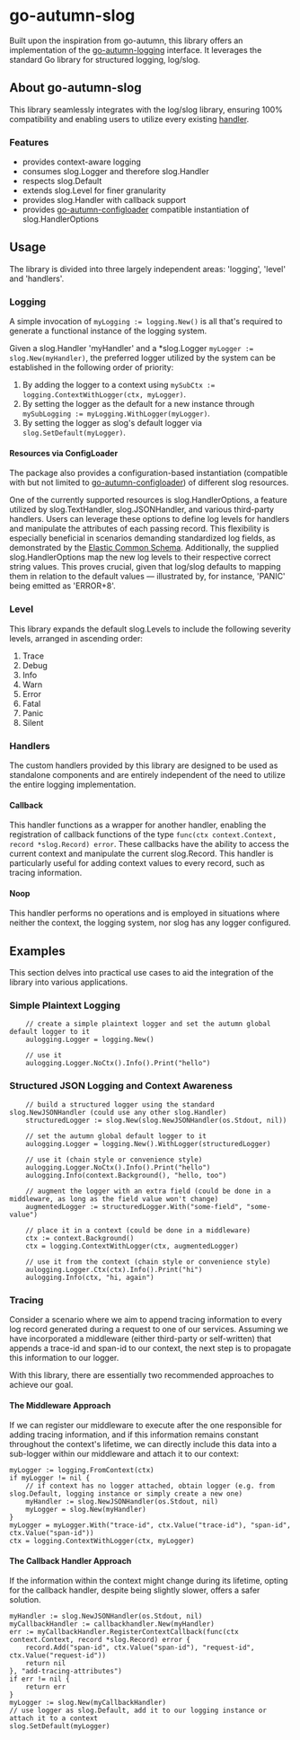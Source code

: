 # go-autumn-slog

Built upon the inspiration from go-autumn, this library offers an implementation of
the [go-autumn-logging](https://github.com/StephanHCB/go-autumn-logging) interface. It leverages the standard Go library
for structured logging, log/slog.

## About go-autumn-slog

This library seamlessly integrates with the log/slog library, ensuring 100% compatibility and enabling users to utilize
every existing [handler](https://pkg.go.dev/log/slog#hdr-Writing_a_handler).

### Features

* provides context-aware logging
* consumes slog.Logger and therefore slog.Handler
* respects slog.Default
* extends slog.Level for finer granularity
* provides slog.Handler with callback support
* provides [go-autumn-configloader](https://github.com/Roshick/go-autumn-configloader) compatible instantiation of
  slog.HandlerOptions

## Usage

The library is divided into three largely independent areas: 'logging', 'level' and 'handlers'.

### Logging

A simple invocation of `myLogging := logging.New()` is all that's required to generate a functional instance of the
logging system.

Given a slog.Handler 'myHandler' and a *slog.Logger `myLogger := slog.New(myHandler)`, the preferred logger utilized by
the system can be established in the following order of priority:

1. By adding the logger to a context using `mySubCtx := logging.ContextWithLogger(ctx, myLogger)`.
2. By setting the logger as the default for a new instance through `mySubLogging := myLogging.WithLogger(myLogger)`.
3. By setting the logger as slog's default logger via `slog.SetDefault(myLogger)`.

#### Resources via ConfigLoader

The package also provides a configuration-based instantiation (compatible with but not limited
to [go-autumn-configloader](https://github.com/Roshick/go-autumn-configloader)) of different slog resources.

One of the currently supported resources is slog.HandlerOptions, a feature utilized by slog.TextHandler,
slog.JSONHandler, and various third-party handlers. Users can leverage these options to
define log levels for handlers and manipulate the attributes of each passing record. This flexibility is especially
beneficial in scenarios demanding standardized log fields, as demonstrated by
the [Elastic Common Schema](https://www.elastic.co/guide/en/ecs/current/index.html).
Additionally, the supplied slog.HandlerOptions map the new log levels to their respective correct string
values. This proves crucial, given that log/slog defaults to mapping them in relation to the default values —
illustrated by, for instance, 'PANIC' being emitted as 'ERROR+8'.

### Level

This library expands the default slog.Levels to include the following severity levels, arranged in ascending order:

1. Trace
2. Debug
3. Info
4. Warn
5. Error
6. Fatal
7. Panic
8. Silent

### Handlers

The custom handlers provided by this library are designed to be used as standalone components and are entirely
independent of the need to utilize the entire logging implementation.

#### Callback

This handler functions as a wrapper for another handler, enabling the registration of callback
functions of the type `func(ctx context.Context, record *slog.Record) error`. These
callbacks have the ability to access the current context and manipulate the current slog.Record. This handler is
particularly useful for adding context values to every record, such as tracing information.

#### Noop

This handler performs no operations and is employed in situations where neither the context, the logging system, nor
slog has any logger configured.

## Examples

This section delves into practical use cases to aid the integration of the library into various applications.

### Simple Plaintext Logging

```
	// create a simple plaintext logger and set the autumn global default logger to it
	aulogging.Logger = logging.New()

	// use it
	aulogging.Logger.NoCtx().Info().Print("hello")
```

### Structured JSON Logging and Context Awareness

```
	// build a structured logger using the standard slog.NewJSONHandler (could use any other slog.Handler)
	structuredLogger := slog.New(slog.NewJSONHandler(os.Stdout, nil))

	// set the autumn global default logger to it
	aulogging.Logger = logging.New().WithLogger(structuredLogger)

	// use it (chain style or convenience style)
	aulogging.Logger.NoCtx().Info().Print("hello")
	aulogging.Info(context.Background(), "hello, too")

	// augment the logger with an extra field (could be done in a middleware, as long as the field value won't change)
	augmentedLogger := structuredLogger.With("some-field", "some-value")

	// place it in a context (could be done in a middleware)
	ctx := context.Background()
	ctx = logging.ContextWithLogger(ctx, augmentedLogger)

	// use it from the context (chain style or convenience style)
	aulogging.Logger.Ctx(ctx).Info().Print("hi")
	aulogging.Info(ctx, "hi, again")
```

### Tracing

Consider a scenario where we aim to append tracing information to every log record generated during a request to one of
our services. Assuming we have incorporated a middleware (either third-party or self-written) that appends a trace-id
and span-id to our context, the next step is to propagate this information to our logger.

With this library, there are essentially two recommended approaches to achieve our goal.

#### The Middleware Approach

If we can register our middleware to execute after the one responsible for adding tracing information, and if this
information remains constant throughout the context's lifetime, we can directly include this data into a sub-logger
within our middleware and attach it to our context:

```
myLogger := logging.FromContext(ctx)
if myLogger != nil {
    // if context has no logger attached, obtain logger (e.g. from slog.Default, logging instance or simply create a new one)
    myHandler := slog.NewJSONHandler(os.Stdout, nil)
    myLogger = slog.New(myHandler)
}
myLogger = myLogger.With("trace-id", ctx.Value("trace-id"), "span-id", ctx.Value("span-id"))
ctx = logging.ContextWithLogger(ctx, myLogger)
```

#### The Callback Handler Approach

If the information within the context might change during its lifetime, opting for the callback handler, despite being
slightly slower, offers a safer solution.

```
myHandler := slog.NewJSONHandler(os.Stdout, nil)
myCallbackHandler := callbackhandler.New(myHandler)
err := myCallbackHandler.RegisterContextCallback(func(ctx context.Context, record *slog.Record) error {
    record.Add("span-id", ctx.Value("span-id"), "request-id", ctx.Value("request-id"))
    return nil
}, "add-tracing-attributes")
if err != nil {
    return err
}
myLogger := slog.New(myCallbackHandler)
// use logger as slog.Default, add it to our logging instance or attach it to a context
slog.SetDefault(myLogger)
```
